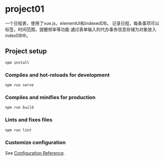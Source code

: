 # project01
一个日程表，使用了vue.js，elementUI和indexedDB。
记录日程，每条事项可以标签，时间范围，提醒频率等功能
通过表单输入的代办事务信息存储为对象放入indexDB中。
## Project setup
```
npm install
```

### Compiles and hot-reloads for development
```
npm run serve
```

### Compiles and minifies for production
```
npm run build
```

### Lints and fixes files
```
npm run lint
```

### Customize configuration
See [Configuration Reference](https://cli.vuejs.org/config/).

